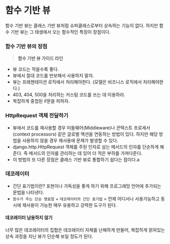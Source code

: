 # 함수 기반 뷰
함수 기반 뷰는 클래스 기반 뷰처럼 슈퍼클래스로부터 상속하는 기능이 없다. 하지만 함수 기반 뷰는 그 태생에서 오는 함수적인 특징이 장점이다.

### 함수 기반 뷰의 장점

> **함수 기반 뷰 가이드 라인**
- 뷰 코드는 작을수록 좋다.
- 뷰에서 절대 코드를 반보해서 사용하지 말자.
- 뷰는 프레젠테이션 로직에서 처리해야한다. (모델은 비즈니스 로직에서 처리해야한다.)
- 403, 404, 500을 처리하는 커스텀 코드를 쓰는 데 이용하라.
- 복잡하게 중첩된 if문을 피하자.

### HttpRequest 객체 전달하기
- 뷰에서 코드를 재사용할 경우 미들웨어(Middleware)나 콘텍스트 프로세서(context processors) 같은 글로벌 액션을 연동하는 방법이 있다. 하지만 해당 방법을 사용하지 않을 경우 재사용에 문제가 발생할 수 있다.
- django.http.HttpRequest 객체를 주된 인자로 삼는 메서드의 인자를 단순하게 해준다. 즉 메서드의 인자를 관리하는 데 있어 더 적은 부하를 가져다준다.
- 이 방법의 또 다른 장점은 클래스 기반 뷰로 통합하기 쉽다는 점이다.a

### 데코레이터
- 간단 표기법이란? 포현이나 가독성을 좋게 하기 위해 프로그래밍 언어에 추가되는 문법을 나타낸다. 
- `함수가 주는 단순 명료함` + `데코레이터의 간단 표기법` = 언제 어디서나 사용가능하고 동시에 재사용이 가능한 매우 유용하고 강력한 도구가 된다.

#### 데코레이터 남용하지 않기
너무 많은 데코레이터의 집합은 데코레이터 자체를 난해하게 만들어, 복잡하게 얽혀있는 상속 과정을 지닌 뷰가 단순해 보일 정도가 된다.
